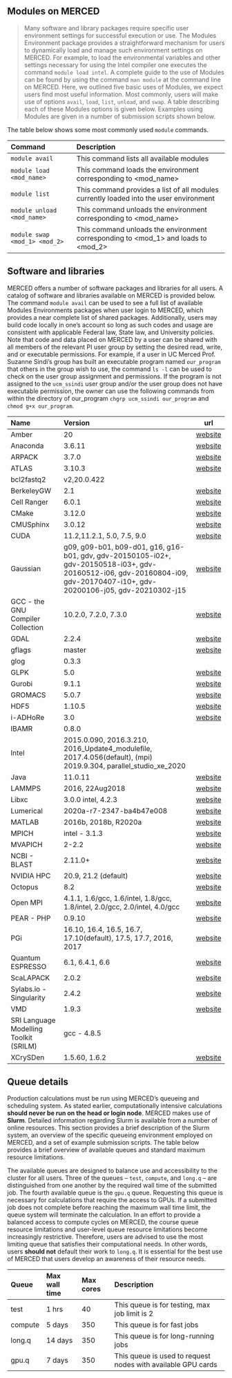 ## Modules on MERCED
>Many software and library packages require specific user environment settings for successful execution or use. The Modules Environment package provides a straightforward mechanism for users to dynamically load and manage such environment settings on MERCED. For example, to load the environmental variables and other settings necessary for using the Intel compiler one executes the command `module load intel`. A complete guide to the use of Modules can be found by using the command `man module` at the command line on MERCED. Here, we outlined five basic uses of Modules, we expect users find most useful information. Most commonly, users will make use of options `avail`, `load`, `list`, `unload`, and `swap`. A table describing each of these Modules options is given below. Examples using Modules are given in a number of submission scripts shown below.

The table below shows some most commonly used `module` commands.

| Command                       | Description                                                                            |
|:------------------------------|:---------------------------------------------------------------------------------------|
| `module avail`                | This command lists all available modules                                               |
| `module load <mod_name>`      | This command loads the environment corresponding to \<mod_name>                        |
| `module list`                 | This command provides a list of all modules currently loaded into the user environment |
| `module unload <mod_name>`    | This command unloads  the environment corresponding to \<mod_name>                     |
| `module swap <mod_1> <mod_2>` | This command unloads the environment corresponding to \<mod_1> and loads to \<mod_2>   |

## Software and libraries
MERCED offers a number of software packages and libraries for all users. A catalog of software and libraries available on MERCED is provided below. The command `module avail` can be used to see a full list of available Modules Environments packages when user login to MERCED, which provides a near complete list of shared packages. Additionally, users may build code locally in one’s account so long as such codes and usage are consistent with applicable Federal law, State law, and University policies. Note that code and data placed on MERCED by a user can be shared with all members of the relevant PI user group by setting the desired read, write, and or executable permissions. For example, if a user in UC Merced Prof. Suzanne Sindi’s group has built an executable program named `our_program` that others in the group wish to use, the command `ls -l` can be used to check on the user group assignment and permissions. If the program is not assigned to the `ucm_ssindi` user group and/or the user group does not have executable permission, the owner can use the following commands from within the directory of our_program `chgrp ucm_ssindi our_program` and `chmod g+x our_program`.

| Name                  | Version| url                                                |
|:-------------------------|:----------------------------------------------------------------|--|
|Amber|20|[website](http://ambermd.org/)|
|Anaconda|3.6.11|[website](http://www.anaconda.com/)|
|ARPACK|3.7.0|[website](https://www.caam.rice.edu/software/ARPACK/)|
|ATLAS|3.10.3|[website](http://guix.gnu.org/packages/atlas-3.10.3/)|
|bcl2fastq2|v2,20.0.422||
|BerkeleyGW|2.1|[website](https://berkeleygw.org/)|
|Cell Ranger|6.0.1	|[website](http://support.10xgenomics.com/single-cell-gene-expression/software/pipelines/latest/what-is-cell-ranger)|
|CMake|3.12.0|[website](https://cmake.org/)|
|CMUSphinx|3.0.12|[website](https://cmusphinx.github.io/)|
|CUDA|11.2,11.2.1, 5.0, 7.5, 9.0|[website](https://developer.nvidia.com/cuda-toolkit)|
|Gaussian|g09, g09-b01, b09-d01, g16, g16-b01, gdv, gdv-20150105-i02+, gdv-20150518-i03+, gdv-20160512-i06, gdv-20160804-i09, gdv-20170407-i10+, gdv-20200106-j05, gdv-20210302-j15|[website](http://gaussian.com/)|
|GCC - the GNU Compiler Collection|10.2.0, 7.2.0, 7.3.0|[website](http://gcc.gnu.org/)|
|GDAL|2.2.4|[website](https://gdal.org/)|
|gflags|master|[website](https://github.com/gflags/gflags)|
|glog|0.3.3||
|GLPK|5.0|[website](https://www.gnu.org/software/glpk/)|
|Gurobi|9.1.1|[website](https://www.gurobi.com/)|
|GROMACS|5.0.7|[website](http://www.gromacs.org/)|
|HDF5|1.10.5|[website](http://www.hdfgroup.org/solutions/hdf5/)|
|i-ADHoRe|3.0|[website](http://bioinformatics.psb.ugent.be/software/details/i--ADHoRe)|
|IBAMR|0.8.0||
|Intel|2015.0.090, 2016.3.210, 2016_Update4_modulefile, 2017.4.056(default), (mpi) 2019.9.304, parallel_studio_xe_2020||
|Java|11.0.11|[website](https://www.java.com/en/)|
|LAMMPS|2016, 22Aug2018|[website](https://www.lammps.org/)|
|Libxc|3.0.0 intel, 4.2.3|[website](https://www.tddft.org/programs/libxc/)|
|Lumerical|2020a-r7-2347-ba4b47e008|[website](http://www.lumerical.com/)|
|MATLAB|2016b, 2018b, R2020a|[website](https://www.mathworks.com/products/matlab.html)|
|MPICH|intel - 3.1.3|[website](http://www.mpich.org/)|
|MVAPICH|2-2.2|[website](http://mvapich.cse.ohio-state.edu/)|
|NCBI - BLAST|2.11.0+|[website](https://blast.ncbi.nlm.nih.gov/Blast.cgi)|
|NVIDIA HPC|20.9, 21.2 (default)|[website](https://developer.nvidia.com/hpc-sdk)|
|Octopus|8.2|[website](https://octopus.com/)|
|Open MPI|4.1.1, 1.6/gcc, 1.6/intel, 1.8/gcc, 1.8/intel, 2.0/gcc, 2.0/intel, 4.0/gcc|[website](http://www.open-mpi.org/)|
|PEAR - PHP|0.9.10|[website](http://pear.php.net/)|
|PGi|16.10, 16.4, 16.5, 16.7, 17.10(default), 17.5, 17.7, 2016, 2017|[website](https://www.pgi.com/)|
|Quantum ESPRESSO|6.1, 6.4.1, 6.6|[website](http://www.quantum-espresso.org/)|
|ScaLAPACK|2.0.2|[website](http://www.netlib.org/scalapack/)|
|Sylabs.io - Singularity|2.4.2|[website](https://sylabs.io/singularity)|
|VMD|1.9.3|[website](http://www.ks.uiuc.edu/Research/vmd/vmd-1.9.3/)|
|SRI Language Modelling Toolkit (SRILM)|gcc - 4.8.5||
|XCrySDen|1.5.60, 1.6.2|[website](http://www.xcrysden.org/)|

## Queue details
Production calculations must be run using MERCED’s queueing and scheduling system. As stated earlier, computationally intensive calculations __should never be run on the head or login node__. MERCED makes use of __Slurm__. Detailed information regarding Slurm is available from a number of online resources. This section provides a brief description of the Slurm system, an overview of the specific queueing environment employed on MERCED, and a set of example submission scripts. The table below provides a brief overview of available queues and standard maximum resource limitations.

The available queues are designed to balance use and accessibility to the cluster for all users. Three of the queues – `test`, `compute`, and `long.q` – are distinguished from one another by the required wall time of the submitted job. The fourth available queue is the `gpu.q` queue. Requesting this queue is necessary for calculations that require the access to GPUs. If a submitted job does not complete before reaching the maximum wall time limit, the queue system will terminate the calculation. In an effort to provide a balanced access to compute cycles on MERCED, the course queue resource limitations and user-level queue resource limitations become increasingly restrictive. Therefore, users are advised to use the most limiting queue that satisfies their computational needs. In other words, users __should not__ default their work to `long.q`. It is essential for the best use of MERCED that users develop an awareness of their resource needs.

| Queue  | Max wall time | Max cores | Description                                                  |
|:-------|:--------------|:----------|:-------------------------------------------------------------|
| test  | 1 hrs        | 40       | This queue is for testing, max job limit is 2                            |
| compute | 5 days         | 350       | This queue is for fast jobs                                  |
| long.q | 14 days       | 350       | This queue is for long-running jobs                          |
| gpu.q  | 7 days       | 350 | This queue is used to request nodes with available GPU cards |




